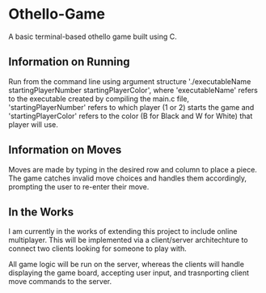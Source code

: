 # Othello-Game

A basic terminal-based othello game built using C. 

## Information on Running
Run from the command line using argument structure './executableName startingPlayerNumber startingPlayerColor', where 'executableName' refers to the executable created by compiling the main.c file, 'startingPlayerNumber' refers to which player (1 or 2) starts the game and 'startingPlayerColor' refers to the color (B for Black and W for White) that player will use.

## Information on Moves
Moves are made by typing in the desired row and column to place a piece. The game catches invalid move choices and handles them accordingly, prompting the user to re-enter their move. 

## In the Works
I am currently in the works of extending this project to include online multiplayer. This will be implemented via a client/server architechture to connect two clients looking for someone to play with. 

All game logic will be run on the server, whereas the clients will handle displaying the game board, accepting user input, and trasnporting client move commands to the server. 
